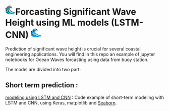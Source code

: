 # ![waves](wave.png)Forcasting Significant Wave Height using ML models (LSTM-CNN) ![waves](wave.png)
Prediction of significant wave height is crucial for several coastal engineering applications. 
You will find in this repo an example of jupyter notebooks for Ocean Waves forcasting using data from buoy station.

The model are divided into two part:

## Short term prediction :
 
   [modeling using LSTM and CNN](https://nbviewer.jupyter.org/github/oulebsir-rafik/Wave_modelling/blob/master/HS%20notebook%20seaborn%20viz/HS%20modeling%20using%20LSTM%20and%20CNN.ipynb) : Code example of short-term modeling with LSTM and CNN, using Keras, matplotlib and [Seaborn](https://seaborn.pydata.org/).


